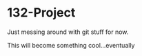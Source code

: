# 132-Project

Just messing around with git stuff for now.

This will become something cool...eventually
